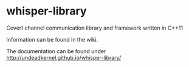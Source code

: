whisper-library
===============

Covert channel communication library and framework written in C++11

Information can be found in the wiki.

The documentation can be found under http://undeadkernel.github.io/whisper-library/

